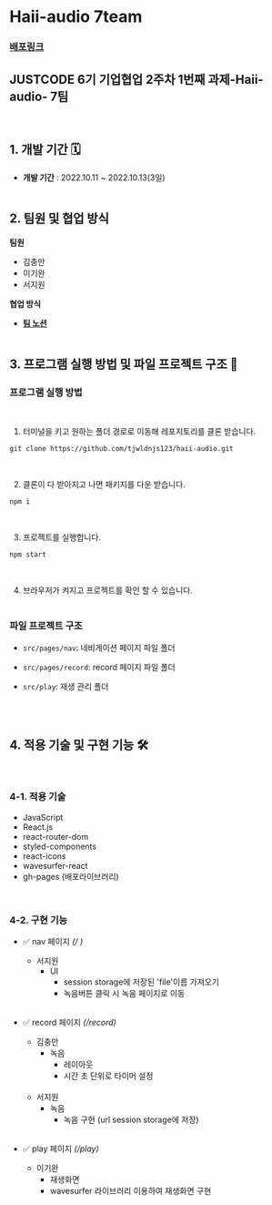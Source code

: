 # Haii-audio 7team

### **[배포링크](https://tjwldnjs123.github.io/haii-audio)**

## JUSTCODE 6기 기업협업 2주차 1번째 과제-Haii-audio- 7팀

<br />

## 1. 개발 기간 🗓

- **개발 기간** : 2022.10.11 ~ 2022.10.13(3일)
  <br />
  <br />

## 2. 팀원 및 협업 방식 

**팀원**

- 김충만
- 이기완
- 서지원

**협업 방식**

- **[팀 노션](https://www.notion.so/wecode/7-Lucky-7-5667c517070a4b5bbdbd1a7fff2128c2)**
  <br />
  <br />

## 3. 프로그램 실행 방법 및 파일 프로젝트 구조 🚧

### 프로그램 실행 방법

<br />

1.  터미널을 키고 원하는 폴더 경로로 이동해 레포지토리를 클론 받습니다.

```
git clone https://github.com/tjwldnjs123/haii-audio.git
```

<br />

2.  클론이 다 받아지고 나면 패키지를 다운 받습니다.

```
npm i
```

<br />

3.  프로젝트를 실행합니다.

```
npm start
```

<br />

4. 브라우저가 켜지고 프로젝트를 확인 할 수 있습니다.
   <br />
   <br />

### 파일 프로젝트 구조


- `src/pages/nav`: 네비게이션 페이지 파일 폴더
- `src/pages/record`: record 페이지 파일 폴더
- `src/play`: 재생 관리 폴더

   <br />
   <br />

## 4. 적용 기술 및 구현 기능 🛠

<br />

### 4-1. 적용 기술

- JavaScript
- React.js
- react-router-dom
- styled-components
- react-icons
- wavesurfer-react
- gh-pages (배포라이브러리)

<br />

### 4-2. 구현 기능

- ✅ nav 페이지 _(/ )_

  - 서지원
    - UI
      - session storage에 저장된 'file'이름 가져오기
      - 녹음버튼 클릭 시 녹음 페이지로 이동

  <br />

- ✅ record 페이지 _(/record)_

  - 김충만
    - 녹음
      - 레이아웃
      - 시간 초 단위로 타이머 설정
  <br />

  - 서지원
    - 녹음
      - 녹음 구현 (url session storage에 저장)
    

  <br />

- ✅ play 페이지 _(/play)_

  - 이기완
    - 재생화면 
    - wavesurfer 라이브러리 이용하여 재생화면 구현
  
